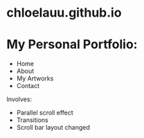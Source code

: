 # chloelauu.github.io
# My Personal Portfolio:
- Home
- About
- My Artworks
- Contact

Involves:
- Parallel scroll effect
- Transitions
- Scroll bar layout changed
